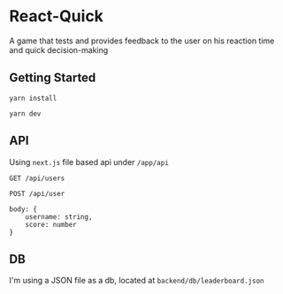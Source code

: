 # React-Quick

A game that tests and provides feedback to the user on his reaction time and quick decision-making

## Getting Started
```shell
yarn install

yarn dev
```

## API
Using `next.js` file based api under `/app/api`

`GET /api/users`

`POST /api/user`
    
    body: {
        username: string,
        score: number
    }


## DB
I'm using a JSON file as a db, located at `backend/db/leaderboard.json`
